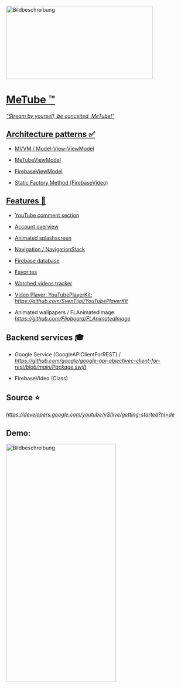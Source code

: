 
<a href="https://freeimage.host/de"><img src="https://iili.io/H4Npwnp.jpg" alt="Bildbeschreibung" width="400" height="200">

# MeTube :tm:

*"Stream by yourself, be conceited, MeTube!"*

## Architecture patterns :white_check_mark:

- MVVM / Model-View-ViewModel
* MeTubeViewModel
- FirebaseViewModel
+ Static Factory Method (FirebaseVideo)

## Features :rocket:
- YouTube comment section
* Account overview
+ Animated splashscreen
* Navigation / NavigationStack
- Firebase database
* Favorites
+ Watched videos tracker
* Video Player: YouTubePlayerKit: *https://github.com/SvenTiigi/YouTubePlayerKit*
+ Animated wallpapers / FLAnimatedImage: *https://github.com/Flipboard/FLAnimatedImage*

## Backend services :mortar_board:
* Google Service (GoogleAPIClientForREST) / *https://github.com/google/google-api-objectivec-client-for-rest/blob/main/Package.swift*
+ FirebaseVideo (Class)

## Source :star:
*https://developers.google.com/youtube/v3/live/getting-started?hl=de*

## Demo:
<a href="https://freeimage.host/i/H4OBtUv"><img src="https://iili.io/H4OBtUv.png" alt="Bildbeschreibung" width="300" height="650"></a>
